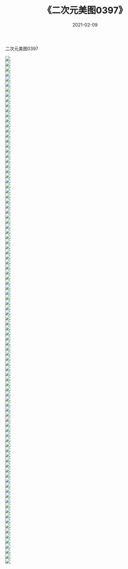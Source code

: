 ﻿---
layout: post
title:  《二次元美图0397》
date:   2021-02-09
img: http://imgx.orgx.ga/二次元/2021/二次元美图0397/000.jpg
categories: [美女, 清纯, 唯美]
---

二次元美图0397

 ![](http://imgx.orgx.ga/二次元/2021/二次元美图0397/001.jpg) <br>![](http://imgx.orgx.ga/二次元/2021/二次元美图0397/002.jpg) <br>![](http://imgx.orgx.ga/二次元/2021/二次元美图0397/003.jpg) <br>![](http://imgx.orgx.ga/二次元/2021/二次元美图0397/004.jpg) <br>![](http://imgx.orgx.ga/二次元/2021/二次元美图0397/005.jpg) <br>![](http://imgx.orgx.ga/二次元/2021/二次元美图0397/006.jpg) <br>![](http://imgx.orgx.ga/二次元/2021/二次元美图0397/007.jpg) <br>![](http://imgx.orgx.ga/二次元/2021/二次元美图0397/008.jpg) <br>![](http://imgx.orgx.ga/二次元/2021/二次元美图0397/009.jpg) <br>![](http://imgx.orgx.ga/二次元/2021/二次元美图0397/010.jpg) <br>![](http://imgx.orgx.ga/二次元/2021/二次元美图0397/011.jpg) <br>![](http://imgx.orgx.ga/二次元/2021/二次元美图0397/012.jpg) <br>![](http://imgx.orgx.ga/二次元/2021/二次元美图0397/013.jpg) <br>![](http://imgx.orgx.ga/二次元/2021/二次元美图0397/014.jpg) <br>![](http://imgx.orgx.ga/二次元/2021/二次元美图0397/015.jpg) <br>![](http://imgx.orgx.ga/二次元/2021/二次元美图0397/016.jpg) <br>![](http://imgx.orgx.ga/二次元/2021/二次元美图0397/017.jpg) <br>![](http://imgx.orgx.ga/二次元/2021/二次元美图0397/018.jpg) <br>![](http://imgx.orgx.ga/二次元/2021/二次元美图0397/019.jpg) <br>![](http://imgx.orgx.ga/二次元/2021/二次元美图0397/020.jpg) <br>![](http://imgx.orgx.ga/二次元/2021/二次元美图0397/021.jpg) <br>![](http://imgx.orgx.ga/二次元/2021/二次元美图0397/022.jpg) <br>![](http://imgx.orgx.ga/二次元/2021/二次元美图0397/023.jpg) <br>![](http://imgx.orgx.ga/二次元/2021/二次元美图0397/024.jpg) <br>![](http://imgx.orgx.ga/二次元/2021/二次元美图0397/025.jpg) <br>![](http://imgx.orgx.ga/二次元/2021/二次元美图0397/026.jpg) <br>![](http://imgx.orgx.ga/二次元/2021/二次元美图0397/027.jpg) <br>![](http://imgx.orgx.ga/二次元/2021/二次元美图0397/028.jpg) <br>![](http://imgx.orgx.ga/二次元/2021/二次元美图0397/029.jpg) <br>![](http://imgx.orgx.ga/二次元/2021/二次元美图0397/030.jpg) <br>![](http://imgx.orgx.ga/二次元/2021/二次元美图0397/031.jpg) <br>![](http://imgx.orgx.ga/二次元/2021/二次元美图0397/032.jpg) <br>![](http://imgx.orgx.ga/二次元/2021/二次元美图0397/033.jpg) <br>![](http://imgx.orgx.ga/二次元/2021/二次元美图0397/034.jpg) <br>![](http://imgx.orgx.ga/二次元/2021/二次元美图0397/035.jpg) <br>![](http://imgx.orgx.ga/二次元/2021/二次元美图0397/036.jpg) <br>![](http://imgx.orgx.ga/二次元/2021/二次元美图0397/037.jpg) <br>![](http://imgx.orgx.ga/二次元/2021/二次元美图0397/038.jpg) <br>![](http://imgx.orgx.ga/二次元/2021/二次元美图0397/039.jpg) <br>![](http://imgx.orgx.ga/二次元/2021/二次元美图0397/040.jpg) <br>![](http://imgx.orgx.ga/二次元/2021/二次元美图0397/041.jpg) <br>![](http://imgx.orgx.ga/二次元/2021/二次元美图0397/042.jpg) <br>![](http://imgx.orgx.ga/二次元/2021/二次元美图0397/043.jpg) <br>![](http://imgx.orgx.ga/二次元/2021/二次元美图0397/044.jpg) <br>![](http://imgx.orgx.ga/二次元/2021/二次元美图0397/045.jpg) <br>![](http://imgx.orgx.ga/二次元/2021/二次元美图0397/046.jpg) <br>![](http://imgx.orgx.ga/二次元/2021/二次元美图0397/047.jpg) <br>![](http://imgx.orgx.ga/二次元/2021/二次元美图0397/048.jpg) <br>![](http://imgx.orgx.ga/二次元/2021/二次元美图0397/049.jpg) <br>![](http://imgx.orgx.ga/二次元/2021/二次元美图0397/050.jpg) <br>![](http://imgx.orgx.ga/二次元/2021/二次元美图0397/051.jpg) <br>![](http://imgx.orgx.ga/二次元/2021/二次元美图0397/052.jpg) <br>![](http://imgx.orgx.ga/二次元/2021/二次元美图0397/053.jpg) <br>![](http://imgx.orgx.ga/二次元/2021/二次元美图0397/054.jpg) <br>![](http://imgx.orgx.ga/二次元/2021/二次元美图0397/055.jpg) <br>![](http://imgx.orgx.ga/二次元/2021/二次元美图0397/056.jpg) <br>![](http://imgx.orgx.ga/二次元/2021/二次元美图0397/057.jpg) <br>![](http://imgx.orgx.ga/二次元/2021/二次元美图0397/058.jpg) <br>![](http://imgx.orgx.ga/二次元/2021/二次元美图0397/059.jpg) <br>![](http://imgx.orgx.ga/二次元/2021/二次元美图0397/060.jpg) <br>![](http://imgx.orgx.ga/二次元/2021/二次元美图0397/061.jpg) <br>![](http://imgx.orgx.ga/二次元/2021/二次元美图0397/062.jpg) <br>![](http://imgx.orgx.ga/二次元/2021/二次元美图0397/063.jpg) <br>![](http://imgx.orgx.ga/二次元/2021/二次元美图0397/064.jpg) <br>![](http://imgx.orgx.ga/二次元/2021/二次元美图0397/065.jpg) <br>![](http://imgx.orgx.ga/二次元/2021/二次元美图0397/066.jpg) <br>![](http://imgx.orgx.ga/二次元/2021/二次元美图0397/067.jpg) <br>![](http://imgx.orgx.ga/二次元/2021/二次元美图0397/068.jpg) <br>![](http://imgx.orgx.ga/二次元/2021/二次元美图0397/069.jpg) <br>![](http://imgx.orgx.ga/二次元/2021/二次元美图0397/070.jpg) <br>![](http://imgx.orgx.ga/二次元/2021/二次元美图0397/071.jpg) <br>![](http://imgx.orgx.ga/二次元/2021/二次元美图0397/072.jpg) <br>![](http://imgx.orgx.ga/二次元/2021/二次元美图0397/073.jpg) <br>![](http://imgx.orgx.ga/二次元/2021/二次元美图0397/074.jpg) <br>![](http://imgx.orgx.ga/二次元/2021/二次元美图0397/075.jpg) <br>![](http://imgx.orgx.ga/二次元/2021/二次元美图0397/076.jpg) <br>![](http://imgx.orgx.ga/二次元/2021/二次元美图0397/077.jpg) <br>![](http://imgx.orgx.ga/二次元/2021/二次元美图0397/078.jpg) <br>![](http://imgx.orgx.ga/二次元/2021/二次元美图0397/079.jpg) <br>![](http://imgx.orgx.ga/二次元/2021/二次元美图0397/080.jpg) <br>![](http://imgx.orgx.ga/二次元/2021/二次元美图0397/081.jpg) <br>![](http://imgx.orgx.ga/二次元/2021/二次元美图0397/082.jpg) <br>![](http://imgx.orgx.ga/二次元/2021/二次元美图0397/083.jpg) <br>![](http://imgx.orgx.ga/二次元/2021/二次元美图0397/084.jpg) <br>![](http://imgx.orgx.ga/二次元/2021/二次元美图0397/085.jpg) <br>![](http://imgx.orgx.ga/二次元/2021/二次元美图0397/086.jpg) <br>![](http://imgx.orgx.ga/二次元/2021/二次元美图0397/087.jpg) <br>![](http://imgx.orgx.ga/二次元/2021/二次元美图0397/088.jpg) <br>![](http://imgx.orgx.ga/二次元/2021/二次元美图0397/089.jpg) <br>![](http://imgx.orgx.ga/二次元/2021/二次元美图0397/090.jpg) <br>![](http://imgx.orgx.ga/二次元/2021/二次元美图0397/091.jpg) <br>![](http://imgx.orgx.ga/二次元/2021/二次元美图0397/092.jpg) <br>![](http://imgx.orgx.ga/二次元/2021/二次元美图0397/093.jpg) <br>![](http://imgx.orgx.ga/二次元/2021/二次元美图0397/094.jpg) <br>![](http://imgx.orgx.ga/二次元/2021/二次元美图0397/095.jpg) <br>![](http://imgx.orgx.ga/二次元/2021/二次元美图0397/096.jpg) <br>![](http://imgx.orgx.ga/二次元/2021/二次元美图0397/097.jpg) <br>![](http://imgx.orgx.ga/二次元/2021/二次元美图0397/098.jpg) <br>![](http://imgx.orgx.ga/二次元/2021/二次元美图0397/099.jpg) <br>![](http://imgx.orgx.ga/二次元/2021/二次元美图0397/100.jpg) <br>